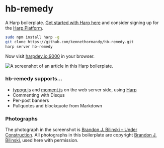 hb-remedy
=========

A Harp boilerplate.
[Get started with Harp here](http://harpjs.com) and consider signing up for the [Harp Platform](http://harp.io).

```sh
sudo npm install harp -g
git clone https://github.com/kennethormandy/hb-remedy.git
harp server hb-remedy
```

Now visit [harpdev.io:9000](http://harpdev.io:9000) in your browser.

![A screenshot of an article in this Harp boilerplate.](https://raw.github.com/kennethormandy/hb-remedy/5b4af26eb5f56b4341016f2ed84d9ad560edcfcc/public/images/screenshot.png)

### hb-remedy supports&hellip;

* [typogr.js](https://github.com/ekalinin/typogr.js/tree/) and [moment.js](http://momentjs.com) on the web server side, using [Harp](http://harpjs.com)
* Commenting with Disqus
* Per-post banners
* Pullquotes and blockquote from Markdown

### Photographs

The photograph in the screenshot is [Brandon J. Bilinski – Under Construction](http://www.flickr.com/photos/25751498@N06/6434260649/).
All photographs in this boilerplate are copyright [Brandon J. Bilinski](http://www.flickr.com/photos/25751498@N06), used here with permission.